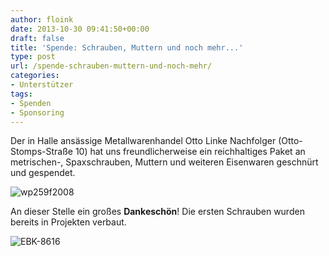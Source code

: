 ```yaml
---
author: floink
date: 2013-10-30 09:41:50+00:00
draft: false
title: 'Spende: Schrauben, Muttern und noch mehr...'
type: post
url: /spende-schrauben-muttern-und-noch-mehr/
categories:
- Unterstützer
tags:
- Spenden
- Sponsoring
---
```


Der in Halle ansässige Metallwarenhandel Otto Linke Nachfolger (Otto-Stomps-Straße 10) hat uns freundlicherweise ein reichhaltiges Paket an metrischen-, Spaxschrauben, Muttern und weiteren Eisenwaren geschnürt und gespendet.

<!-- more -->

![wp259f2008](/wp-content/uploads/2013/10/wp259f2008.gif)


An dieser Stelle ein großes **Dankeschön**! Die ersten Schrauben wurden bereits in Projekten verbaut.

![EBK-8616](/wp-content/uploads/2013/10/EBK-8616-300x200.jpg)

